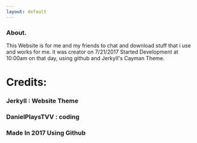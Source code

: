 ```yaml
---
layout: default
---
```

### About.

This Website is for me and my friends to chat and download stuff that i use and works for me.
it was creator on 7/21/2017 Started Development at 10:00am on that day, using github and JerkyII's Cayman Theme.
# Credits:
### JerkyII : Website Theme
### DanielPlaysTVV : coding
### Made In 2017 Using Github
